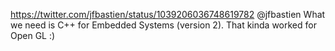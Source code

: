 https://twitter.com/jfbastien/status/1039206036748619782 @jfbastien What we need is C++ for Embedded Systems (version 2). That kinda worked for Open GL :)